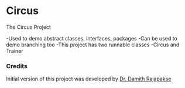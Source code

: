 # Circus
The Circus Project

-Used to demo abstract classes, interfaces, packages
    -Can be used to demo branching too
    -This project has two runnable classes
        -Circus and Trainer
 ### Credits

Initial version of this project was developed by [Dr. Damith Rajapakse](https://github.com/damithc)
